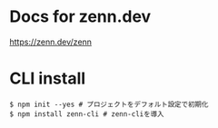 # Docs for zenn.dev
https://zenn.dev/zenn

# CLI install

```
$ npm init --yes # プロジェクトをデフォルト設定で初期化
$ npm install zenn-cli # zenn-cliを導入
```